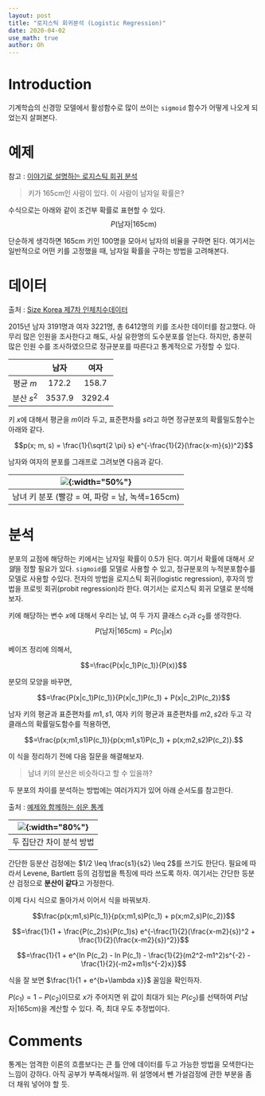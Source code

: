 ```yaml
---
layout: post
title: "로지스틱 회귀분석 (Logistic Regression)"
date: 2020-04-02
use_math: true
author: Oh
---
```



# Introduction

기계학습의 신경망 모델에서 활성함수로 많이 쓰이는 `sigmoid` 함수가 어떻게 나오게 되었는지 살펴본다.

# 예제 
참고 : [이야기로 설명하는 로지스틱 회귀 분석](https://youtu.be/egeOjGEG1j4)

> 키가 165cm인 사람이 있다. 이 사람이 남자일 확률은?

수식으로는 아래와 같이 조건부 확률로 표현할 수 있다.
$$P(\text{남자} | \text{165cm})$$

단순하게 생각하면 165cm 키인 100명을 모아서 남자의 비율을 구하면 된다.
여기서는 일반적으로 어떤 키를 고정했을 때, 남자일 확률을 구하는 방법을 고려해본다.

# 데이터
출처 : [Size Korea 제7차 인체치수데이터](https://sizekorea.kr/page/data/1_1)

2015년 남자 3191명과 여자 3221명, 총 6412명의 키를 조사한 데이터를 참고했다.
아무리 많은 인원을 조사한다고 해도, 사실 유한명의 도수분포를 얻는다.
하지만, 충분히 많은 인원 수를 조사하였으므로 정규분포를 따른다고 통계적으로 가정할 수 있다.

|            | 남자   | 여자   |
|:----------:|:------:|:------:|
| 평균 $m$   | 172.2  | 158.7  |
| 분산 $s^2$ | 3537.9 | 3292.4 |

키 $x$에 대해서 평균을 $m$이라 두고, 표준편차를 $s$라고 하면 정규분포의 확률밀도함수는 아래와 같다.

$$p(x; m, s) = \frac{1}{\sqrt{2 \pi} s} e^{-\frac{1}{2}(\frac{x-m}{s})^2}$$

남자와 여자의 분포를 그래프로 그려보면 다음과 같다.

|![](https://drive.google.com/uc?id=1L-wtzr8zS2rxUHXv-b0syE5_zqPEpekZ){:width="50%"}|
|:-:|
|남녀 키 분포 (빨강 = 여, 파랑 = 남, 녹색=165cm)|

# 분석

분포의 교점에 해당하는 키에서는 남자일 확률이 0.5가 된다.
여기서 확률에 대해서 *모델*을 정할 필요가 있다.
`sigmoid`를 모델로 사용할 수 있고, 정규분포의 누적분포함수를 모델로 사용할 수있다. 
전자의 방법을 로지스틱 회귀(logistic regression), 후자의 방법을 프로빗 회귀(probit regression)라 한다.
여기서는 로지스틱 회귀 모델로 분석해보자.

키에 해당하는 변수 $x$에 대해서 우리는 남, 여 두 가지 클래스 $c_1$과 $c_2$를 생각한다.
$$P(\text{남자} | \text{165cm}) = P(c_1 | x)$$

베이즈 정리에 의해서,

$$=\frac{P(x|c_1)P(c_1)}{P(x)}$$

분모의 모양을 바꾸면,

$$=\frac{P(x|c_1)P(c_1)}{P(x|c_1)P(c_1) + P(x|c_2)P(c_2)}$$

남자 키의 평균과 표준편차를 $m1, s1$, 여자 키의 평균과 표준편차를 $m2, s2$라 두고 각 클래스의 확률밀도함수를 적용하면,

$$=\frac{p(x;m1,s1)P(c_1)}{p(x;m1,s1)P(c_1) + p(x;m2,s2)P(c_2)}.$$

이 식을 정리하기 전에 다음 질문을 해결해보자.

> 남녀 키의 분산은 비슷하다고 할 수 있을까?

두 분포의 차이를 분석하는 방법에는 여러가지가 있어 아래 순서도를 참고한다.

출처 : [예제와 함께하는 쉬운 통계](http://blog.naver.com/PostView.nhn?blogId=istech7&logNo=50150957927)

|![](https://drive.google.com/uc?id=12UF141kJ8cTVx-HWg_hqi5ZLjN9jD1Oz){:width="80%"}|
|:-:|
|두 집단간 차이 분석 방법|

간단한 등분산 검정에는 $1/2 \leq \frac{s1}{s2} \leq 2$를 쓰기도 한단다.
필요에 따라서 Levene, Bartlett 등의 검정법을 특징에 따라 쓰도록 하자.
여기서는 간단한 등분산 검정으로 **분산이 같다**고 가정한다.

이제 다시 식으로 돌아가서 이어서 식을 바꿔보자.

$$\frac{p(x;m1,s)P(c_1)}{p(x;m1,s)P(c_1) + p(x;m2,s)P(c_2)}$$

$$=\frac{1}{1 + \frac{P(c_2)s}{P(c_1)s} e^{-\frac{1}{2}(\frac{x-m2}{s})^2 + \frac{1}{2}(\frac{x-m2}{s})^2}}$$

$$=\frac{1}{1 + e^{ln P(c_2) - ln P(c_1) - \frac{1}{2}(m2^2-m1^2)s^{-2} - \frac{1}{2}(-m2+m1)s^{-2}x}}$$

식을 잘 보면 $\frac{1}{1 + e^{b+\lambda x}}$ 꼴임을 확인하자.

$P(c_1) = 1-P(c_2)$이므로 $x$가 주어지면 위 값이 최대가 되는 $P(c_2)$를 선택하여 $P(\text{남자}|\text{165cm})$을 계산할 수 있다. 즉, 최대 우도 추정법이다.

# Comments

통계는 엄격한 이론의 흐름보다는 큰 틀 안에 데이터를 두고 가능한 방법을 모색한다는 느낌이 강하다.
아직 공부가 부족해서일까.
위 설명에서 뺀 가설검정에 관한 부분을 좀 더 채워 넣어야 할 듯.
